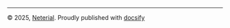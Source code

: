 ----
© 2025, [Neterial](https://neterial.io). Proudly published with [docsify](https://docsify.js.org)
